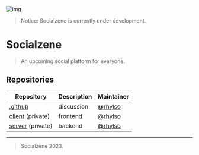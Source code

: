 ![img](https://avatars.githubusercontent.com/u/142655061?s=200&v=4)

> Notice: Socialzene is currently under development.

# Socialzene
> An upcoming social platform for everyone.

## Repositories

| Repository         | Description     | Maintainer |
|--------------|-----------|------------|
| [.github](https://github.com/socialzene/.github) | discussion | [@rhylso](https://github.com/rhylso)   |
| [client](https://github.com/socialzene/client) (private) | frontend | [@rhylso](https://github.com/rhylso)       |
| [server](https://github.com/socialzene/server) (private) | backend | [@rhylso](https://github.com/rhylso)        |

---
> Socialzene 2023.
